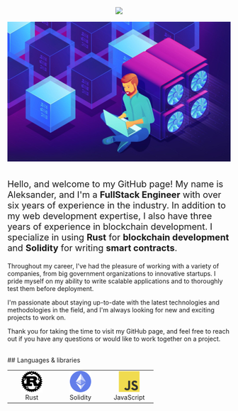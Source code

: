 <p align="center">
  <a href="https://github.com/AleksanderBorovoy"><img src="https://readme-typing-svg.herokuapp.com/?lines=Creative,%20Passionate%20and%20Efficient%20Senior%20Engineer;3%20years%20of%20Rust%20experience;Accurate%20and%20Highly%20secure%20blockchain%20developer;6+%20years%20of%20hands-on%20experience;&center=true&width=800&height=45"></a></a>
</p>

<p align="center">
  <img align="center" src="./pics/Blockchain-Developer.jpg" style = "width: -webkit-fill-available;"/>
</p>

<h1 align="center">
</h1>

<p style="font-size: 20px;">
Hello, and welcome to my GitHub page! My name is Aleksander, and I'm a <b>FullStack Engineer</b> with over six years of experience in the industry. In addition to my web development expertise, I also have three years of experience in blockchain development. I specialize in using <b>Rust</b> for <b>blockchain development</b> and <b>Solidity</b> for writing <b>smart contracts</b>.<br>

Throughout my career, I've had the pleasure of working with a variety of companies, from big government organizations to innovative startups. I pride myself on my ability to write scalable applications and to thoroughly test them before deployment.

I'm passionate about staying up-to-date with the latest technologies and methodologies in the field, and I'm always looking for new and exciting projects to work on.

Thank you for taking the time to visit my GitHub page, and feel free to reach out if you have any questions or would like to work together on a project.
</p>

<br>
## Languages & libraries

<table>
  <tr>
   <td align="center" width="96">
      <a href="#macropower-tech">
        <img src="./pics/rust.svg" width="48" height="48" alt="Rust" />
      </a>
      <br>Rust
    </td>
     <td align="center" width="96">
      <a href="#macropower-tech">
        <img src="./pics/ethereum.png" width="48" height="48" alt="Solidity" />
      </a>
      <br>Solidity
    </td>
    <td align="center" width="96">
      <a href="#macropower-tech">
        <img src="./pics/javascript-original.svg" width="48" height="48" alt="JavaScript" />
      </a>
      <br>JavaScript
    </td>
   </tr>
</table>

<!--
**AleksanderBorovoy/AleksanderBorovoy** is a ✨ _special_ ✨ repository because its `README.md` (this file) appears on your GitHub profile.

Here are some ideas to get you started:

- 🔭 I’m currently working on ...
- 🌱 I’m currently learning ...
- 👯 I’m looking to collaborate on ...
- 🤔 I’m looking for help with ...
- 💬 Ask me about ...
- 📫 How to reach me: ...
- 😄 Pronouns: ...
- ⚡ Fun fact: ...
-->
